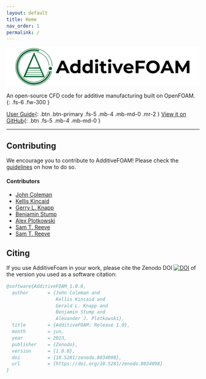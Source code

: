 ```yaml
---
layout: default
title: Home
nav_order: 1
permalink: /
---
```


<img src="https://raw.githubusercontent.com/ORNL-MDF/additivefoam-website-assets/main/images/logo.png" alt="image" style="margin-left: 0px;">

An open-source CFD code for additive manufacturing built on OpenFOAM.
{: .fs-6 .fw-300 }

[User Guide](docs/index.html){: .btn .btn-primary .fs-5 .mb-4 .mb-md-0 .mr-2 }
[View it on GitHub][AdditiveFOAM repo]{: .btn .fs-5 .mb-4 .mb-md-0 }

---

## Contributing
We encourage you to contribute to AdditiveFOAM! Please check the [guidelines](https://github.com/ORNL/AdditiveFOAM/blob/main/CONTRIBUTING.md) on how to do so.

#### Contributors
- [John Coleman](https://www.ornl.gov/staff-profile/john-s-coleman)
- [Kellis Kincaid](https://www.ornl.gov/staff-profile/kellis-c-kincaid)
- [Gerry L. Knapp](https://www.ornl.gov/staff-profile/gerald-l-knapp)
- [Benjamin Stump](https://www.ornl.gov/staff-profile/benjamin-c-stump)
- [Alex Plotkowski](https://www.ornl.gov/staff-profile/alex-j-plotkowski)
- [Sam T. Reeve](https://www.ornl.gov/staff-profile/samuel-t-reeve)
- [Sam T. Reeve](https://www.ornl.gov/staff-profile/samuel-t-reeve)


## Citing
If you use AdditiveFoam in your work, please cite the Zenodo DOI [![DOI](https://zenodo.org/badge/DOI/10.5281/zenodo.8034098.svg)](https://doi.org/10.5281/zenodo.8034098) of the version you used as a software citation:
```bibtex
@software{AdditiveFOAM_1.0.0,
  author       = {John Coleman and
                  Kellis Kincaid and
                  Gerald L. Knapp and
                  Benjamin Stump and
                  Alexander J. Plotkowski},
  title        = {AdditiveFOAM: Release 1.0},
  month        = jun,
  year         = 2023,
  publisher    = {Zenodo},
  version      = {1.0.0},
  doi          = {10.5281/zenodo.8034098},
  url          = {https://doi.org/10.5281/zenodo.8034098}
}
```

[AdditiveFOAM repo]: https://github.com/ORNL/AdditiveFOAM
